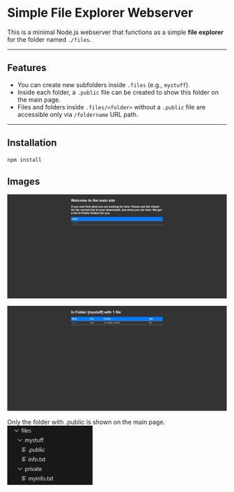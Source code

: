# Simple File Explorer Webserver

This is a minimal Node.js webserver that functions as a simple **file explorer** for the folder named `./files`.

---

## Features

- You can create new subfolders inside `.files` (e.g., `mystuff`).
- Inside each folder, a `.public` file can be created to show this folder on the main page.
- Files and folders inside `.files/<folder>` without a  `.public` file are accessible only via `/foldername` URL path.

---

## Installation

```bash
npm install
```

## Images

![Main](_images/main-site.png)

![Folder](_images/inside-folder.png)

Only the folder with .public is shown on the main page.
![Current Setup](_images/folder-setup.png)